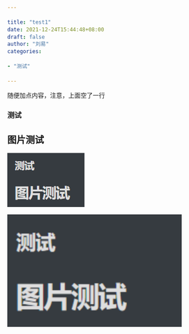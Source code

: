 ```yaml
---

title: "test1"
date: 2021-12-24T15:44:48+08:00
draft: false
author: "刘易"
categories:

- "测试"

---
```


随便加点内容，注意，上面空了一行

### 测试

## 图片测试

![image-20220405012944253](images/image-20220405012944253.png)

<img src="images/image-20220405013116217.png" alt="image-20220405013116217" style="zoom:200%;" />




